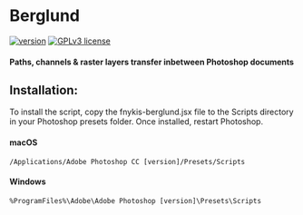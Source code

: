 # Berglund
[![version](https://img.shields.io/badge/version-0.1.2-brightgreen)](https://GitHub.com/Fnykis/Berglund/releases/) [![GPLv3 license](https://img.shields.io/badge/License-GPLv3-blue.svg)](http://perso.crans.org/besson/LICENSE.html)
#### Paths, channels & raster layers transfer inbetween Photoshop documents

## Installation:
To install the script, copy the fnykis-berglund.jsx file to the Scripts directory in your Photoshop presets folder. Once installed, restart Photoshop.

#### macOS
```
/Applications/Adobe Photoshop CC [version]/Presets/Scripts
```

#### Windows
```
%ProgramFiles%\Adobe\Adobe Photoshop [version]\Presets\Scripts
```
